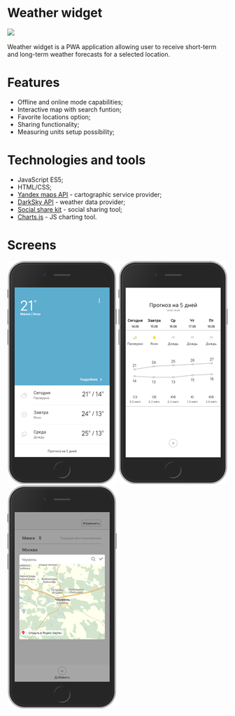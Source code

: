 # Weather widget
[![](https://alesiagit.github.io/weather-pwa/build/img/pwa/icon-72-72.png)](https://alesiagit.github.io/weather-pwa/build/index.html)

Weather widget is a PWA application allowing user to receive short-term and long-term weather forecasts for a selected location. 

# Features 
 - Offline and online mode capabilities;
 - Interactive map with search funtion;
 - Favorite locations option;
 - Sharing functionality;
 - Measuring units setup possibility;

# Technologies and tools
 - JavaScript ES5;
 - HTML/CSS;
 - [Yandex maps API](https://tech.yandex.ru/maps/) - cartographic service provider;
 - [DarkSky API](https://darksky.net/dev/docs) - weather data provider;
 - [Social share kit](socialsharekit.com) - social sharing tool;
 - [Charts.js](http://www.chartjs.org/) - JS charting tool.

# Screens
![](https://raw.githubusercontent.com/AlesiaGit/weather-pwa/master/design/readme/main-screen-readme.png) ![](https://raw.githubusercontent.com/AlesiaGit/weather-pwa/master/design/readme/extended-forecast-readme.png) ![](https://raw.githubusercontent.com/AlesiaGit/weather-pwa/master/design/readme/add-city-readme.png)
